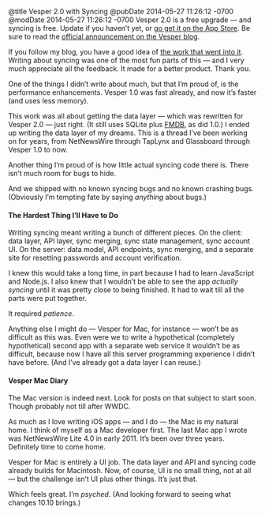 @title Vesper 2.0 with Syncing
@pubDate 2014-05-27 11:26:12 -0700
@modDate 2014-05-27 11:26:12 -0700
Vesper 2.0 is a free upgrade — and syncing is free. Update if you haven’t yet, or [go get it on the App Store](http://vesperapp.co/appstore). Be sure to read the [official announcement on the Vesper blog](http://vesperapp.co/blog/vesper-2-0-and-vesper-sync/).

If you follow my blog, you have a good idea of [the work that went into it](http://inessential.com/vespersyncdiary). Writing about syncing was one of the most fun parts of this — and I very much appreciate all the feedback. It made for a better product. Thank you.

One of the things I didn’t write about much, but that I’m proud of, is the performance enhancements. Vesper 1.0 was fast already, and now it’s faster (and uses less memory).

This work was all about getting the data layer — which was rewritten for Vesper 2.0 — just right. (It still uses SQLite plus [FMDB](https://github.com/ccgus/fmdb), as did 1.0.) I ended up writing the data layer of my dreams. This is a thread I’ve been working on for years, from NetNewsWire through TapLynx and Glassboard through Vesper 1.0 to now.

Another thing I’m proud of is how little actual syncing code there is. There isn’t much room for bugs to hide.

And we shipped with no known syncing bugs and no known crashing bugs. (Obviously I’m tempting fate by saying *anything* about bugs.)

#### The Hardest Thing I’ll Have to Do

Writing syncing meant writing a bunch of different pieces. On the client: data layer, API layer, sync merging, sync state management, sync account UI. On the server: data model, API endpoints, sync merging, and a separate site for resetting passwords and account verification.

I knew this would take a long time, in part because I had to learn JavaScript and Node.js. I also knew that I wouldn’t be able to see the app *actually syncing* until it was pretty close to being finished. It had to wait till all the parts were put together.

It required *patience*.

Anything else I might do — Vesper for Mac, for instance — won’t be as difficult as this was. Even were we to write a hypothetical (completely hypothetical) second app with a separate web service it wouldn’t be as difficult, because now I have all this server programming experience I didn’t have before. (And I’ve already got a data layer I can reuse.)

#### Vesper Mac Diary

The Mac version is indeed next. Look for posts on that subject to start soon. Though probably not till after WWDC.

As much as I love writing iOS apps — and I do — the Mac is my natural home. I think of myself as a Mac developer first. The last Mac app I wrote was NetNewsWire Lite 4.0 in early 2011. It’s been over three years. Definitely time to come home.

Vesper for Mac is entirely a UI job. The data layer and API and syncing code already builds for Macintosh. Now, of course, UI is no small thing, not at all — but the challenge isn’t UI plus other things. It’s just that.

Which feels great. I’m *psyched*. (And looking forward to seeing what changes 10.10 brings.)
